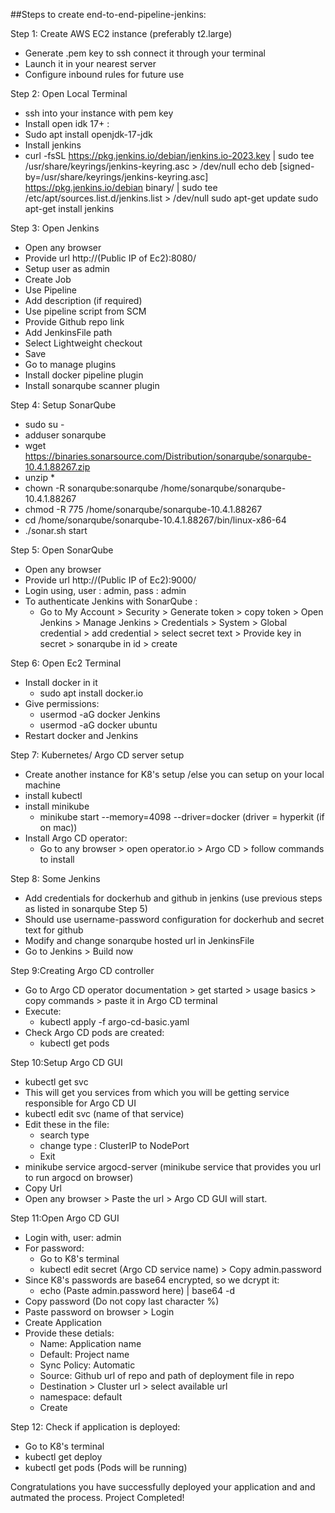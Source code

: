 ##Steps to create end-to-end-pipeline-jenkins:

Step 1: Create AWS EC2 instance (preferably t2.large)
- Generate .pem key to ssh connect it through your terminal
- Launch it in your nearest server
- Configure inbound rules for future use

Step 2: Open Local Terminal
- ssh into your instance with pem key
- Install open idk 17+ :
- Sudo apt install openjdk-17-jdk
- Install jenkins 
- curl -fsSL https://pkg.jenkins.io/debian/jenkins.io-2023.key | sudo tee \
  /usr/share/keyrings/jenkins-keyring.asc > /dev/null
echo deb [signed-by=/usr/share/keyrings/jenkins-keyring.asc] \
  https://pkg.jenkins.io/debian binary/ | sudo tee \
  /etc/apt/sources.list.d/jenkins.list > /dev/null
sudo apt-get update
sudo apt-get install jenkins

Step 3: Open Jenkins
- Open any browser
- Provide url http://(Public IP of Ec2):8080/
- Setup user as admin
- Create Job
- Use Pipeline
- Add description (if required)
- Use pipeline script from SCM
- Provide Github repo link
- Add JenkinsFile path
- Select Lightweight checkout
- Save
- Go to manage plugins
- Install docker pipeline plugin
- Install sonarqube scanner plugin

Step 4: Setup SonarQube
- sudo su -
- adduser sonarqube
- wget https://binaries.sonarsource.com/Distribution/sonarqube/sonarqube-10.4.1.88267.zip
- unzip *
- chown -R sonarqube:sonarqube /home/sonarqube/sonarqube-10.4.1.88267
- chmod -R 775 /home/sonarqube/sonarqube-10.4.1.88267
- cd /home/sonarqube/sonarqube-10.4.1.88267/bin/linux-x86-64
- ./sonar.sh start

Step 5: Open SonarQube
- Open any browser
- Provide url http://(Public IP of Ec2):9000/
- Login using, user : admin, pass : admin
- To authenticate Jenkins with SonarQube :
  * Go to My Account > Security > Generate token > copy token > Open Jenkins > Manage Jenkins > Credentials > System > Global credential > add credential > select secret text > Provide key in secret > sonarqube in id > create

Step 6: Open Ec2 Terminal
- Install docker in it
  * sudo apt install docker.io
- Give permissions:
  * usermod -aG docker Jenkins
  * usermod -aG docker ubuntu
- Restart docker and Jenkins

Step 7: Kubernetes/ Argo CD server setup
- Create another instance for K8's setup /else you can setup on your local machine
- install kubectl
- install minikube
  * minikube start --memory=4098 --driver=docker (driver = hyperkit (if on mac))
- Install Argo CD operator:
  * Go to any browser > open operator.io > Argo CD > follow commands to install

Step 8: Some Jenkins 
- Add credentials for dockerhub and github in jenkins (use previous steps as listed in sonarqube Step 5)
- Should use username-password configuration for dockerhub and secret text for github
- Modify and change sonarqube hosted url in JenkinsFile
- Go to Jenkins > Build now

Step 9:Creating Argo CD controller
- Go to Argo CD operator documentation > get started > usage basics > copy commands > paste it in Argo CD terminal
- Execute:
  * kubectl apply -f argo-cd-basic.yaml
- Check Argo CD pods are created:
  * kubectl get pods 

Step 10:Setup Argo CD GUI
- kubectl get svc
- This will get you services from which you will be getting service responsible for Argo CD UI
- kubectl edit svc (name of that service)
- Edit these in the file:
  * search type
  * change type : ClusterIP to NodePort
  * Exit
- minikube service argocd-server (minikube service that provides you url to run argocd on browser)
- Copy Url 
- Open any browser > Paste the url > Argo CD GUI will start.

Step 11:Open Argo CD GUI
- Login with, user: admin
- For password:
  * Go to K8's terminal
  * kubectl edit secret (Argo CD service name) > Copy admin.password
- Since K8's passwords are base64 encrypted, so we dcrypt it:
  * echo (Paste admin.password here) | base64 -d 
- Copy password (Do not copy last character %)
- Paste password on browser > Login
- Create Application
- Provide these detials:
  * Name: Application name
  * Default: Project name
  * Sync Policy: Automatic
  * Source: Github url of repo and path of deployment file in repo
  * Destination > Cluster url > select available url
  * namespace: default
  * Create
  
Step 12: Check if application is deployed: 
- Go to K8's terminal
- kubectl get deploy
- kubectl get pods (Pods will be running)

Congratulations you have successfully deployed your application and and autmated the process.
Project Completed!























    
